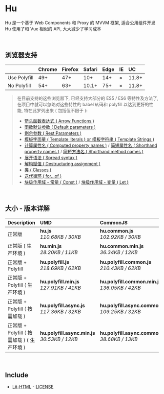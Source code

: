 # Hu
Hu 是一个基于 Web Components 和 Proxy 的 MVVM 框架, 适合公用组件开发<br>
Hu 使用了和 Vue 相似的 API, 大大减少了学习成本

<br>

## 浏览器支持

|              | Chrome | Firefox | Safari | Edge | IE | UC    |
| :-           | :-     | :-      | :-     | :-   | :- | :-    |
| Use Polyfill | 49+    | 47+     | 10+    | 14+  | ×  | 11.8+ |
| No Polyfill  | 54+    | 63+     | 10.1+  | 75+  | ×  | 11.8+ |

> 在目前支持的这些浏览器下, 已经支持大部分的 ES5 / ES6 等特性及方法了,<br>
> 在项目中就可以忽略对这些特性的 babel 转码和 polyfill 以达到更好的性能, 特在此罗列出来 ( 包括但不限于 ): <br>
  > - [箭头函数表达式 ( Arrow Functions )](https://developer.mozilla.org/zh-CN/docs/Web/JavaScript/Reference/Functions/Arrow_functions)
  > - [函数默认参数 ( Default parameters )](https://developer.mozilla.org/zh-CN/docs/Web/JavaScript/Reference/Functions/Default_parameters)
  > - [剩余参数 ( Rest Parameters )](https://developer.mozilla.org/zh-CN/docs/Web/JavaScript/Reference/Functions/Rest_parameters)
  > - [模板字面量 ( Template literals ) or 模板字符串 ( Template Strings )](https://developer.mozilla.org/zh-CN/docs/Web/JavaScript/Reference/template_strings)
  > - [计算属性名 ( Computed property names )](https://developer.mozilla.org/zh-CN/docs/Web/JavaScript/Reference/Operators/Object_initializer#计算属性名) / [简短属性名 ( Shorthand property names )](https://developer.mozilla.org/zh-CN/docs/Web/JavaScript/Reference/Operators/Object_initializer#属性定义) / [简短方法名 ( Shorthand method names )](https://developer.mozilla.org/zh-CN/docs/Web/JavaScript/Reference/Operators/Object_initializer#方法定义)
  > - [展开语法 ( Spread syntax )](https://developer.mozilla.org/zh-CN/docs/Web/JavaScript/Reference/Operators/Spread_syntax)
  > - [解构赋值 ( Destructuring assignment )](https://developer.mozilla.org/zh-CN/docs/Web/JavaScript/Reference/Operators/Destructuring_assignment)
  > - [类 ( Classes )](https://developer.mozilla.org/zh-CN/docs/Web/JavaScript/Reference/Classes)
  > - [迭代循环 ( for...of )](https://developer.mozilla.org/zh-CN/docs/Web/JavaScript/Reference/Statements/for...of)
  > - [块级作用域 - 常量 ( Const )](https://developer.mozilla.org/zh-CN/docs/Web/JavaScript/Reference/Statements/const) / [块级作用域 - 变量 ( Let )](https://developer.mozilla.org/zh-CN/docs/Web/JavaScript/Reference/Statements/let)

<br>

## 大小 - 版本详解
| Description | UMD | CommonJS | ES Module |
| :- | :- | :- | :- |
| 正常版 | **hu.js**<br>*110.68KB / 30KB* | **hu.common.js**<br>*102.92KB / 30KB* | **hu.esm.js**<br>*102.90KB / 30KB* |
| 正常版 ( 生产环境 ) | **hu.min.js**<br>*28.20KB / 11KB* | **hu.common.min.js**<br>*36.34KB / 12KB* | **hu.esm.min.js**<br>*28.03KB / 11KB* |
| 正常版 + Polyfill | **hu.polyfill.js**<br>*218.69KB / 62KB* | **hu.polyfill.common.js**<br>*210.43KB / 62KB* | **hu.polyfill.esm.js**<br>*210.41KB / 62KB* |
| 正常版 + Polyfill ( 生产环境 ) | **hu.polyfill.min.js**<br>*127.91KB / 41KB* | **hu.polyfill.common.min.js**<br>*136.05KB / 42KB* | **hu.polyfill.esm.min.js**<br>*127.74KB / 41KB* |
| 正常版 + Polyfill ( 按需加载 ) | **hu.polyfill.async.js**<br>*117.36KB / 32KB* | **hu.polyfill.async.common.js**<br>*109.25KB / 32KB* | **hu.polyfill.async.esm.js**<br>*109.23KB / 32KB* |
| 正常版 + Polyfill ( 按需加载 ) ( 生产环境 ) | **hu.polyfill.async.min.js**<br>*30.53KB / 12KB* | **hu.polyfill.async.common.min.js**<br>*38.68KB / 13KB* | **hu.polyfill.async.esm.min.js**<br>*30.36KB / 12KB* |

<br>

## Include
  - [Lit-HTML](https://github.com/Polymer/lit-html) \- [LICENSE](https://github.com/Polymer/lit-html/blob/master/LICENSE)